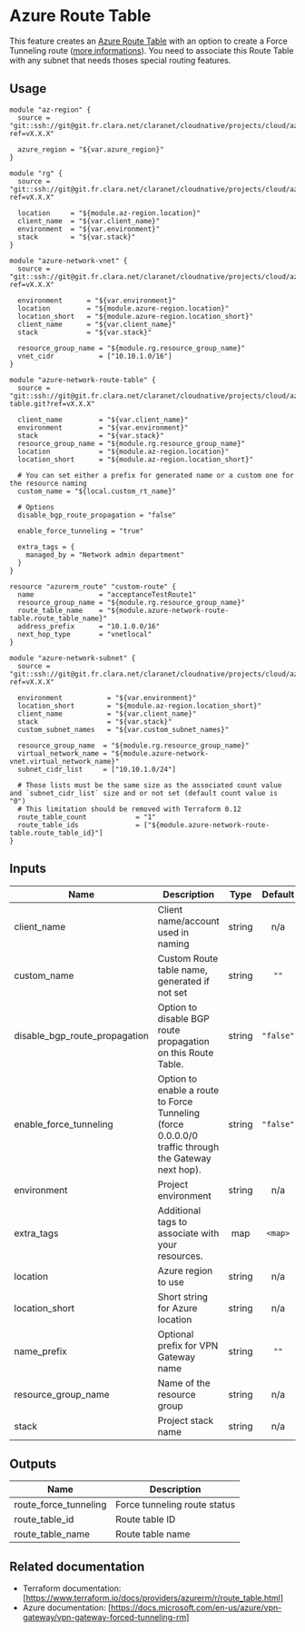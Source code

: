 # Azure Route Table

This feature creates an [Azure Route Table](https://docs.microsoft.com/en-us/azure/virtual-network/manage-route-table) 
with an option to create a Force Tunneling route ([more informations](https://docs.microsoft.com/en-us/azure/vpn-gateway/vpn-gateway-forced-tunneling-rm)).
You need to associate this Route Table with any subnet that needs thoses special routing features.

## Usage

```hcl
module "az-region" {
  source = "git::ssh://git@git.fr.clara.net/claranet/cloudnative/projects/cloud/azure/terraform/modules/regions.git?ref=vX.X.X"

  azure_region = "${var.azure_region}"
}

module "rg" {
  source = "git::ssh://git@git.fr.clara.net/claranet/cloudnative/projects/cloud/azure/terraform/modules/rg.git?ref=vX.X.X"

  location     = "${module.az-region.location}"
  client_name  = "${var.client_name}"
  environment  = "${var.environment}"
  stack        = "${var.stack}"
}

module "azure-network-vnet" {
  source = "git::ssh://git@git.fr.clara.net/claranet/cloudnative/projects/cloud/azure/terraform/modules/vnet.git?ref=vX.X.X"

  environment      = "${var.environment}"
  location         = "${module.azure-region.location}"
  location_short   = "${module.azure-region.location_short}"
  client_name      = "${var.client_name}"
  stack            = "${var.stack}"

  resource_group_name = "${module.rg.resource_group_name}"
  vnet_cidr           = ["10.10.1.0/16"]
}

module "azure-network-route-table" {
  source = "git::ssh://git@git.fr.clara.net/claranet/cloudnative/projects/cloud/azure/terraform/features/route-table.git?ref=vX.X.X"

  client_name         = "${var.client_name}"
  environment         = "${var.environment}"
  stack               = "${var.stack}"
  resource_group_name = "${module.rg.resource_group_name}"
  location            = "${module.az-region.location}"
  location_short      = "${module.az-region.location_short}"

  # You can set either a prefix for generated name or a custom one for the resource naming
  custom_name = "${local.custom_rt_name}"

  # Options
  disable_bgp_route_propagation = "false"

  enable_force_tunneling = "true"

  extra_tags = {
    managed_by = "Network admin department"
  }
}

resource "azurerm_route" "custom-route" {
  name                = "acceptanceTestRoute1"
  resource_group_name = "${module.rg.resource_group_name}"
  route_table_name    = "${module.azure-network-route-table.route_table_name}"
  address_prefix      = "10.1.0.0/16"
  next_hop_type       = "vnetlocal"
}

module "azure-network-subnet" {
  source = "git::ssh://git@git.fr.clara.net/claranet/cloudnative/projects/cloud/azure/terraform/modules/subnet.git?ref=vX.X.X"

  environment           = "${var.environment}"
  location_short        = "${module.az-region.location_short}"
  client_name           = "${var.client_name}"
  stack                 = "${var.stack}"
  custom_subnet_names   = "${var.custom_subnet_names}"

  resource_group_name  = "${module.rg.resource_group_name}"
  virtual_network_name = "${module.azure-network-vnet.virtual_network_name}"
  subnet_cidr_list     = ["10.10.1.0/24"]

  # Those lists must be the same size as the associated count value and `subnet_cidr_list` size and or not set (default count value is "0")
  # This limitation should be removed with Terraform 0.12
  route_table_count            = "1"
  route_table_ids              = ["${module.azure-network-route-table.route_table_id}"]
}

```

## Inputs

| Name | Description | Type | Default | Required |
|------|-------------|:----:|:-----:|:-----:|
| client\_name | Client name/account used in naming | string | n/a | yes |
| custom\_name | Custom Route table name, generated if not set | string | `""` | no |
| disable\_bgp\_route\_propagation | Option to disable BGP route propagation on this Route Table. | string | `"false"` | no |
| enable\_force\_tunneling | Option to enable a route to Force Tunneling (force 0.0.0.0/0 traffic through the Gateway next hop). | string | `"false"` | no |
| environment | Project environment | string | n/a | yes |
| extra\_tags | Additional tags to associate with your resources. | map | `<map>` | no |
| location | Azure region to use | string | n/a | yes |
| location\_short | Short string for Azure location | string | n/a | yes |
| name\_prefix | Optional prefix for VPN Gateway name | string | `""` | no |
| resource\_group\_name | Name of the resource group | string | n/a | yes |
| stack | Project stack name | string | n/a | yes |

## Outputs

| Name | Description |
|------|-------------|
| route\_force\_tunneling | Force tunneling route status |
| route\_table\_id | Route table ID |
| route\_table\_name | Route table name |

## Related documentation

- Terraform documentation: [https://www.terraform.io/docs/providers/azurerm/r/route_table.html]
- Azure documentation: [https://docs.microsoft.com/en-us/azure/vpn-gateway/vpn-gateway-forced-tunneling-rm]
